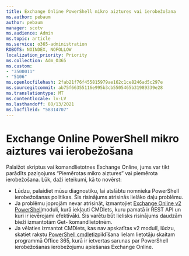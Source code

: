 ```yaml
---
title: Exchange Online PowerShell mikro aiztures vai ierobežošana
ms.author: pebaum
author: pebaum
manager: scotv
ms.audience: Admin
ms.topic: article
ms.service: o365-administration
ROBOTS: NOINDEX, NOFOLLOW
localization_priority: Priority
ms.collection: Adm_O365
ms.custom:
- "3500011"
- "5106"
ms.openlocfilehash: 2fab21f76f455815979ae162c1ce8246ad5c297e
ms.sourcegitcommit: ab75f66355116e995b3cb5505465b31989339e28
ms.translationtype: MT
ms.contentlocale: lv-LV
ms.lasthandoff: 08/13/2021
ms.locfileid: "58314707"
---
```

# <a name="micro-delays-or-throttling-in-exchange-online-powershell"></a>Exchange Online PowerShell mikro aiztures vai ierobežošana

Palaižot skriptus vai komandlietotnes Exchange Online, jums var tikt parādīts paziņojums “Piemērotas mikro aiztures” vai piemērota ierobežošana. Lūk, daži ieteikumi, kā to novērst:

- Lūdzu, palaidiet mūsu diagnostiku, lai atslābtu nomnieka PowerShell ierobežošanas politikas. Šis risinājums atrisinās lielāko daļu problēmu.
- Ja problēmu joprojām nevar atrisināt, izmantojiet [Exchange Online v2 PowerShell](https://docs.microsoft.com/powershell/exchange/exchange-online/exchange-online-powershell-v2/exchange-online-powershell-v2?view=exchange-ps&preserve-view=true)moduli, kurā iekļauti CMDlets, kuru pamatā ir REST API un kuri ir ievērojami efektīvāki. Šis varētu būt lielisks risinājums daudzām bieži izmantotām Get- komandlietotnēm.
- Ja vēlaties izmantot CMDlets, kas nav apskatītas v2 modulī, lūdzu, skatiet rakstu [PowerShell cmdlet](https://techcommunity.microsoft.com/t5/exchange-team-blog/updated-running-powershell-cmdlets-for-large-numbers-of-users-in/ba-p/1000628#)izpildīšana lielam lietotāju skaitam programmā Office 365, kurā ir ietvertas sarunas par PowerShell ierobežošanas ierobežojumu apiešanas Exchange Online.
